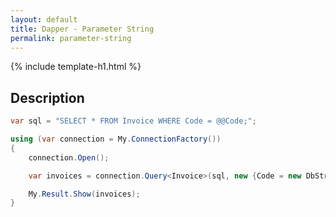 ```yaml
---
layout: default
title: Dapper - Parameter String 
permalink: parameter-string
---
```


{% include template-h1.html %}

## Description

```csharp
var sql = "SELECT * FROM Invoice WHERE Code = @@Code;";

using (var connection = My.ConnectionFactory())
{
	connection.Open();

	var invoices = connection.Query<Invoice>(sql, new {Code = new DbString {Value = "Invoice_1", IsFixedLength = false, Length = 9, IsAnsi = true}}).ToList();

	My.Result.Show(invoices);
}
```
